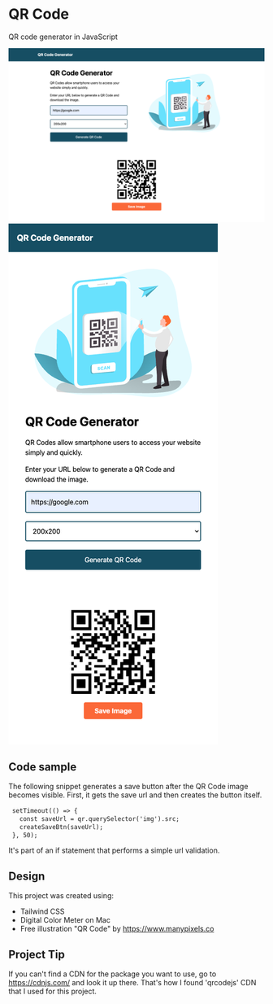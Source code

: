# QR Code

QR code generator in JavaScript

![QR Code Project Landscape View](/img/qrcode-landscape.png "Laptop View")
![QR Code Project Mobile View](/img/qrcode-mobile.png "Mobile View")

## Code sample

The following snippet generates a save button after the QR Code image becomes visible. 
First, it gets the save url and then creates the button itself. 

```
 setTimeout(() => {
   const saveUrl = qr.querySelector('img').src;
   createSaveBtn(saveUrl);
 }, 50);
```

It's part of an if statement that performs a simple url validation.

## Design 

This project was created using:

- Tailwind CSS
- Digital Color Meter on Mac
- Free illustration "QR Code" by https://www.manypixels.co

## Project Tip

If you can't find a CDN for the package you want to use, go to https://cdnjs.com/ and look it up there. 
That's how I found 'qrcodejs' CDN that I used for this project. 
